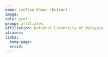 ```yaml
---
name: LeeTian Khoon (Edison) 
image: 
role: prof
group: affiliates
affiliation: National University of Malaysia 
aliases:
links:
  home-page: 
  orcid:
---
```


